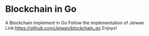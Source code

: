 # Blockchain in Go
A Blockchain implement in Go
Follow the implementation of Jeiwan
Link:https://github.com/Jeiwan/blockchain_go
Enjoys!